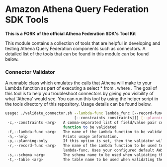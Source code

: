 # Amazon Athena Query Federation SDK Tools

**This is a FORK of the official Athena Federation SDK's Tool Kit**

This module contains a collection of tools that are helpful in developing and testing Athena Query Federation components such as connectors. A detailed list
of the tools that can be found in this module can be found below.

### Connector Validator
A runnable class which emulates the calls that Athena will make to your Lambda function as part of executing a
    select * from <database>.<table> where <optional constraint>. The goal of this tool is to help you troubleshoot connectors by giving you visibility of what 'Athena' would
    see. You can run this tool by using the helper script in the tools directory of this repository. Usage details can be found below.
    
```bash
usage: ./validate_connector.sh --lambda-func lambda_func [--record-func record_func] [--catalog catalog] [--schema schema [--table table
                               [--constraints constraints]]] [--planning-only] [--help]
 -c,--constraints <arg>   A comma-separated list of field/value pair constraints to be applied when reading metadata and records from the Lambda
                          function to be validated
 -f,--lambda-func <arg>   The name of the Lambda function to be validated. Uses your configured default AWS region.
 -h,--help                Prints usage information.
 -p,--planning-only       If this option is set, then the validator will not attempt to read any records after calling GetSplits.
 -r,--record-func <arg>   The name of the Lambda function to be used to read data records. If not provided, this defaults to the value provided for
                          lambda-func. Uses your configured default AWS region.
 -s,--schema <arg>        The schema name to be used when validating the Lambda function. If not provided, a random existing schema will be chosen.
 -t,--table <arg>         The table name to be used when validating the Lambda function. If not provided, a random existing table will be chosen.
```